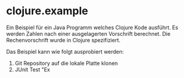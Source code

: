 clojure.example
===============

Ein Beispiel für ein Java Programm welches Clojure Kode ausführt.
Es werden Zahlen nach einer ausgelagerten Vorschrift berechnet. Die Rechenvorschrift wurde in Clojure spezifiziert.

Das Beispiel kann wie folgt ausprobiert werden:

1. Git Repository auf die lokale Platte klonen
2. JUnit Test "Ex
